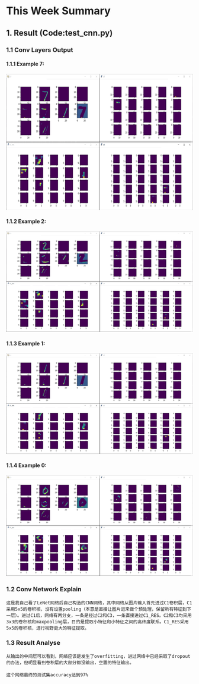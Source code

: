 # This Week Summary

## 1. Result (Code:test_cnn.py)

### 1.1 Conv Layers Output

#### 1.1.1 Example 7:

![avatar](./image/1.png)

#### 1.1.2 Example 2:

![avatar](./image/2.png)

#### 1.1.3 Example 1:

![avatar](./image/3.png)

#### 1.1.4 Example 0:

![avatar](./image/4.png)

### 1.2 Conv Network Explain

    这是我自己看了LeNet网络后自己构造的CNN网络，其中网络从图片输入首先进过C1卷积层，C1采用5x5的卷积核，没有设置pooling（本意是直接让图片进来做个预处理，保留所有特征到下一层）。进过C1后，网络有两分支，一条是经过C2和C3，一条直接进过C1_RES。C2和C3均采用3x3的卷积核和maxpooling层，目的是提取小特征和小特征之间的高纬度联系。C1_RES采用5x5的卷积核，进行视野更大的特征提取。
    
### 1.3 Result Analyse
    
    从输出的中间层可以看到，网络应该是发生了overfitting，进过网络中已经采取了dropout的办法，但明显看到卷积层的大部分都没输出，空置的特征输出。
    
    这个网络最终的测试集accuracy达到97%